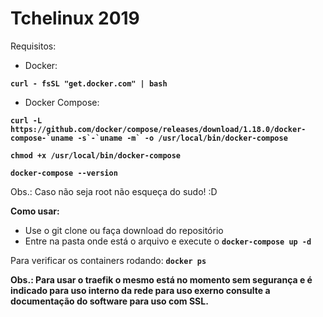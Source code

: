 # Tchelinux 2019

Requisitos:
- Docker: 

**``curl - fsSL "get.docker.com" | bash``** 

- Docker Compose:

**``curl -L https://github.com/docker/compose/releases/download/1.18.0/docker-compose-`uname -s`-`uname -m` -o /usr/local/bin/docker-compose``**

**``chmod +x /usr/local/bin/docker-compose``**

**``docker-compose --version``**

Obs.: Caso não seja root não esqueça do sudo! :D

**Como usar:**

- Use o git clone ou faça download do repositório
- Entre na pasta onde está o arquivo e execute o **``docker-compose up -d``**

Para verificar os containers rodando:
**``docker ps``**

**Obs.: Para usar o traefik o mesmo está no momento sem segurança e é indicado para uso interno da rede para uso exerno consulte a documentação do software para uso com SSL.**
